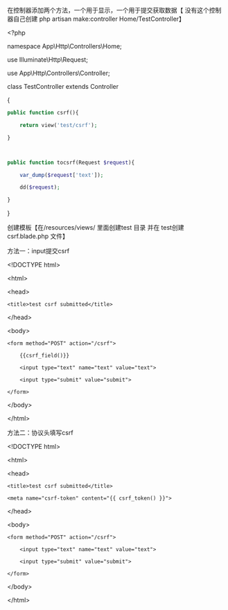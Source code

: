 在控制器添加两个方法，一个用于显示，一个用于提交获取数据【 没有这个控制器自己创建 php artisan make:controller Home/TestController】

&lt;?php

namespace App\Http\Controllers\Home;

use Illuminate\Http\Request;

use App\Http\Controllers\Controller;

class TestController extends Controller

{

```php
public function csrf(){

    return view('test/csrf');

}



public function tocsrf(Request $request){

    var_dump($request['text']);

    dd($request);

}
```

}

创建模板【在/resources/views/ 里面创建test 目录 并在 test创建 csrf.blade.php 文件】

方法一：input提交csrf

&lt;!DOCTYPE html&gt;

&lt;html&gt;

&lt;head&gt;

```
<title>test csrf submitted</title>
```

&lt;/head&gt;

&lt;body&gt;

```
<form method="POST" action="/csrf">

    {{csrf_field()}}

    <input type="text" name="text" value="text">

    <input type="submit" value="submit">

</form>
```

&lt;/body&gt;

&lt;/html&gt;

方法二：协议头填写csrf

&lt;!DOCTYPE html&gt;

&lt;html&gt;

&lt;head&gt;

```
<title>test csrf submitted</title>

<meta name="csrf-token" content="{{ csrf_token() }}">
```

&lt;/head&gt;

&lt;body&gt;

```
<form method="POST" action="/csrf">

    <input type="text" name="text" value="text">

    <input type="submit" value="submit">

</form>
```

&lt;/body&gt;

&lt;/html&gt;

